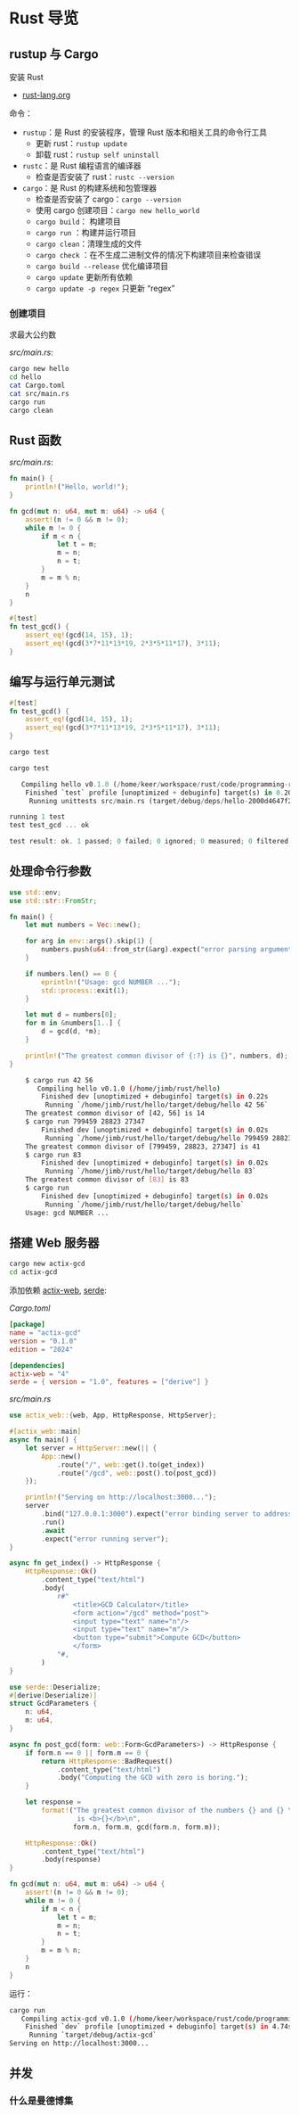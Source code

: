 # Rust 导览
## rustup 与 Cargo
安装 Rust

- [rust-lang.org](https://www.rust-lang.org/learn/get-started)

命令：

- `rustup`：是 Rust 的安装程序，管理 Rust 版本和相关工具的命令行工具
  - 更新 rust：`rustup update`
  - 卸载 rust：`rustup self uninstall`
- `rustc`：是 Rust 编程语言的编译器
  - 检查是否安装了 rust：`rustc --version`
- `cargo`：是 Rust 的构建系统和包管理器
  - 检查是否安装了 cargo：`cargo --version`
  - 使用 cargo 创建项目：`cargo new hello_world`
  - `cargo build`： 构建项目
  - `cargo run` ：构建并运行项目
  - `cargo clean`：清理生成的文件 
  - `cargo check` ：在不生成二进制文件的情况下构建项目来检查错误
  - `cargo build --release` 优化编译项目
  - `cargo update` 更新所有依赖
  - `cargo update -p regex` 只更新 “regex”

### 创建项目

求最大公约数


*src/main.rs*:

```sh
cargo new hello
cd hello
cat Cargo.toml
cat src/main.rs
cargo run
cargo clean
```
## Rust 函数
*src/main.rs*:

```rs
fn main() {
    println!("Hello, world!");
}

fn gcd(mut n: u64, mut m: u64) -> u64 {
    assert!(n != 0 && m != 0);
    while m != 0 {
        if m < n {
            let t = m;
            m = n;
            n = t;
        }
        m = m % n;
    }
    n
}

#[test]
fn test_gcd() {
    assert_eq!(gcd(14, 15), 1);
    assert_eq!(gcd(3*7*11*13*19, 2*3*5*11*17), 3*11);
}
```
## 编写与运行单元测试
```rs
#[test]
fn test_gcd() {
    assert_eq!(gcd(14, 15), 1);
    assert_eq!(gcd(3*7*11*13*19, 2*3*5*11*17), 3*11);
}
```
```sh
cargo test
```
```rs
cargo test

   Compiling hello v0.1.0 (/home/keer/workspace/rust/code/programming-rust/ch02/hello)
    Finished `test` profile [unoptimized + debuginfo] target(s) in 0.20s
     Running unittests src/main.rs (target/debug/deps/hello-2000d4647f273517)

running 1 test
test test_gcd ... ok

test result: ok. 1 passed; 0 failed; 0 ignored; 0 measured; 0 filtered out; finished in 0.00s
```



## 处理命令行参数
```rs
use std::env;
use std::str::FromStr;

fn main() {
    let mut numbers = Vec::new();

    for arg in env::args().skip(1) {
        numbers.push(u64::from_str(&arg).expect("error parsing argument"));
    }

    if numbers.len() == 0 {
        eprintln!("Usage: gcd NUMBER ...");
        std::process::exit(1);
    }

    let mut d = numbers[0];
    for m in &numbers[1..] {
        d = gcd(d, *m);
    }

    println!("The greatest common divisor of {:?} is {}", numbers, d);
}
```
```sh
    $ cargo run 42 56
       Compiling hello v0.1.0 (/home/jimb/rust/hello)
        Finished dev [unoptimized + debuginfo] target(s) in 0.22s
         Running `/home/jimb/rust/hello/target/debug/hello 42 56`
    The greatest common divisor of [42, 56] is 14
    $ cargo run 799459 28823 27347
        Finished dev [unoptimized + debuginfo] target(s) in 0.02s
         Running `/home/jimb/rust/hello/target/debug/hello 799459 28823 27347`
    The greatest common divisor of [799459, 28823, 27347] is 41
    $ cargo run 83
        Finished dev [unoptimized + debuginfo] target(s) in 0.02s
         Running `/home/jimb/rust/hello/target/debug/hello 83`
    The greatest common divisor of [83] is 83
    $ cargo run
        Finished dev [unoptimized + debuginfo] target(s) in 0.02s
         Running `/home/jimb/rust/hello/target/debug/hello`
    Usage: gcd NUMBER ...
```

## 搭建 Web 服务器
```sh
cargo new actix-gcd
cd actix-gcd
```
添加依赖 [actix-web](https://crates.io/crates/actix-web), [serde](https://crates.io/crates/serde):

*Cargo.toml*

```toml
[package]
name = "actix-gcd"
version = "0.1.0"
edition = "2024"

[dependencies]
actix-web = "4"
serde = { version = "1.0", features = ["derive"] }
```

*src/main.rs*
```rs
use actix_web::{web, App, HttpResponse, HttpServer};

#[actix_web::main]
async fn main() {
    let server = HttpServer::new(|| {
        App::new()
            .route("/", web::get().to(get_index))
            .route("/gcd", web::post().to(post_gcd))
    });

    println!("Serving on http://localhost:3000...");
    server
        .bind("127.0.0.1:3000").expect("error binding server to address")
        .run()
        .await
        .expect("error running server");
}

async fn get_index() -> HttpResponse {
    HttpResponse::Ok()
        .content_type("text/html")
        .body(
            r#"
                <title>GCD Calculator</title>
                <form action="/gcd" method="post">
                <input type="text" name="n"/>
                <input type="text" name="m"/>
                <button type="submit">Compute GCD</button>
                </form>
            "#,
        )
}

use serde::Deserialize;
#[derive(Deserialize)]
struct GcdParameters {
    n: u64,
    m: u64,
}

async fn post_gcd(form: web::Form<GcdParameters>) -> HttpResponse {
    if form.n == 0 || form.m == 0 {
        return HttpResponse::BadRequest()
            .content_type("text/html")
            .body("Computing the GCD with zero is boring.");
    }

    let response =
        format!("The greatest common divisor of the numbers {} and {} \
                 is <b>{}</b>\n",
                form.n, form.m, gcd(form.n, form.m));

    HttpResponse::Ok()
        .content_type("text/html")
        .body(response)
}

fn gcd(mut n: u64, mut m: u64) -> u64 {
    assert!(n != 0 && m != 0);
    while m != 0 {
        if m < n {
            let t = m;
            m = n;
            n = t;
        }
        m = m % n;
    }
    n
}
```

运行：
```sh
cargo run
   Compiling actix-gcd v0.1.0 (/home/keer/workspace/rust/code/programming-rust/ch02/actix-gcd)
    Finished `dev` profile [unoptimized + debuginfo] target(s) in 4.74s
     Running `target/debug/actix-gcd`
Serving on http://localhost:3000...
```
## 并发
### 什么是曼德博集
